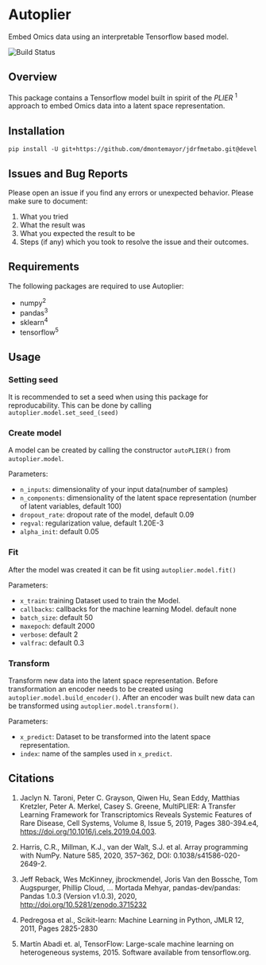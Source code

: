 # Autoplier
Embed Omics data using an interpretable Tensorflow based model.

![Build Status](https://github.com/dmontemayor/autoplier/actions/workflows/build.yml/badge.svg)

## Overview
This package contains a Tensorflow model built in spirit of the *PLIER* <sup>1</sup> approach to embed Omics data into a latent space representation.

## Installation

```shell
pip install -U git+https://github.com/dmontemayor/jdrfmetabo.git@devel
```

## Issues and Bug Reports

Please open an issue if you find any errors or unexpected behavior. Please make sure to document:

1. What you tried
2. What the result was
3. What you expected the result to be
4. Steps (if any) which you took to resolve the issue and their outcomes.


## Requirements
The following packages are required to use Autoplier:
- numpy<sup>2</sup>
- pandas<sup>3</sup>
- sklearn<sup>4</sup>
- tensorflow<sup>5</sup>

## Usage

### Setting seed
It is recommended to set a seed when using this package for reproducability. This can be done by calling `autoplier.model.set_seed_(seed)`

### Create model
A model can be created by calling the constructor `autoPLIER()` from `autoplier.model`.

Parameters:
- `n_inputs`: dimensionality of your input data(number of samples)
- `n_components`: dimensionality of the latent space representation (number of latent variables, default 100)
- `dropout_rate`: dropout rate of the model, default 0.09
- `regval`: regularization value, default 1.20E-3
- `alpha_init`: default 0.05

### Fit
After the model was created it can be fit using `autoplier.model.fit()`

Parameters:
- `x_train`: training Dataset used to train the Model.
- `callbacks`: callbacks for the machine learning Model. default none
- `batch_size`: default 50
- `maxepoch`: default 2000
- `verbose`: default 2
- `valfrac`: default 0.3

### Transform
Transform new data into the latent space representation. Before transformation an encoder needs to be created using `autoplier.model.build_encoder()`.
After an encoder was built new data can be transformed using `autoplier.model.transform()`.

Parameters:
- `x_predict`: Dataset to be transformed into the latent space representation.
- `index`: name of the samples used in `x_predict`.

## Citations
1) Jaclyn N. Taroni, Peter C. Grayson, Qiwen Hu, Sean Eddy, Matthias Kretzler, Peter A. Merkel, Casey S. Greene, MultiPLIER: A Transfer Learning Framework for Transcriptomics Reveals Systemic Features of Rare Disease, Cell Systems, Volume 8, Issue 5, 2019, Pages 380-394.e4, https://doi.org/10.1016/j.cels.2019.04.003.

2) Harris, C.R., Millman, K.J., van der Walt, S.J. et al. Array programming with NumPy. Nature 585, 2020, 357–362, DOI: 0.1038/s41586-020-2649-2.

3) Jeff Reback, Wes McKinney, jbrockmendel, Joris Van den Bossche, Tom Augspurger, Phillip Cloud, … Mortada Mehyar, pandas-dev/pandas: Pandas 1.0.3 (Version v1.0.3), 2020, http://doi.org/10.5281/zenodo.3715232

4)  Pedregosa et al., Scikit-learn: Machine Learning in Python, JMLR 12, 2011, Pages 2825-2830

5)  Martín Abadi et. al, TensorFlow: Large-scale machine learning on heterogeneous systems, 2015. Software available from tensorflow.org.
